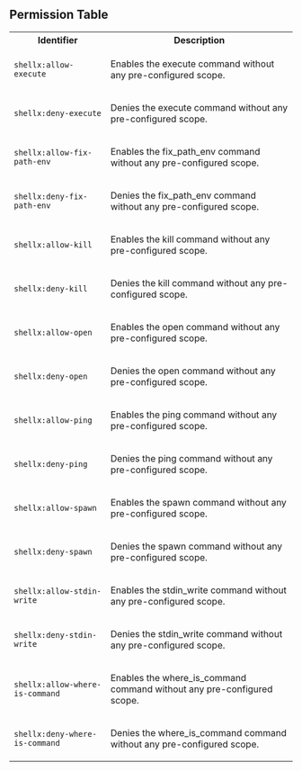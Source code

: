 
## Permission Table

<table>
<tr>
<th>Identifier</th>
<th>Description</th>
</tr>


<tr>
<td>

`shellx:allow-execute`

</td>
<td>

Enables the execute command without any pre-configured scope.

</td>
</tr>

<tr>
<td>

`shellx:deny-execute`

</td>
<td>

Denies the execute command without any pre-configured scope.

</td>
</tr>

<tr>
<td>

`shellx:allow-fix-path-env`

</td>
<td>

Enables the fix_path_env command without any pre-configured scope.

</td>
</tr>

<tr>
<td>

`shellx:deny-fix-path-env`

</td>
<td>

Denies the fix_path_env command without any pre-configured scope.

</td>
</tr>

<tr>
<td>

`shellx:allow-kill`

</td>
<td>

Enables the kill command without any pre-configured scope.

</td>
</tr>

<tr>
<td>

`shellx:deny-kill`

</td>
<td>

Denies the kill command without any pre-configured scope.

</td>
</tr>

<tr>
<td>

`shellx:allow-open`

</td>
<td>

Enables the open command without any pre-configured scope.

</td>
</tr>

<tr>
<td>

`shellx:deny-open`

</td>
<td>

Denies the open command without any pre-configured scope.

</td>
</tr>

<tr>
<td>

`shellx:allow-ping`

</td>
<td>

Enables the ping command without any pre-configured scope.

</td>
</tr>

<tr>
<td>

`shellx:deny-ping`

</td>
<td>

Denies the ping command without any pre-configured scope.

</td>
</tr>

<tr>
<td>

`shellx:allow-spawn`

</td>
<td>

Enables the spawn command without any pre-configured scope.

</td>
</tr>

<tr>
<td>

`shellx:deny-spawn`

</td>
<td>

Denies the spawn command without any pre-configured scope.

</td>
</tr>

<tr>
<td>

`shellx:allow-stdin-write`

</td>
<td>

Enables the stdin_write command without any pre-configured scope.

</td>
</tr>

<tr>
<td>

`shellx:deny-stdin-write`

</td>
<td>

Denies the stdin_write command without any pre-configured scope.

</td>
</tr>

<tr>
<td>

`shellx:allow-where-is-command`

</td>
<td>

Enables the where_is_command command without any pre-configured scope.

</td>
</tr>

<tr>
<td>

`shellx:deny-where-is-command`

</td>
<td>

Denies the where_is_command command without any pre-configured scope.

</td>
</tr>
</table>
